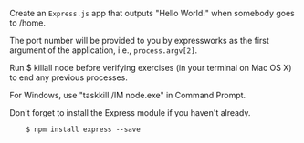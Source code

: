 Create an `Express.js` app that outputs "Hello World!" when somebody goes to /home.

The port number will be provided to you by expressworks as the first argument of
the application, i.e., `process.argv[2]`.

Run $ killall node  before verifying exercises (in your terminal on Mac OS X) to end any previous processes.

For Windows, use "taskkill /IM node.exe" in Command Prompt.

Don't forget to install the Express module if you haven't already.
```
    $ npm install express --save
```